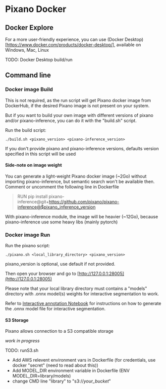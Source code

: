 # Pixano Docker

## Docker Explore

For a more user-friendly experience, you can use (Docker Desktop)[https://www.docker.com/products/docker-desktop/], available on Windows, Mac, Linux

TODO: Docker Desktop build/run

## Command line

### Docker image Build

This is not required, as the run script will get Pixano docker image from DockerHub, if the desired Pixano image is not present on your system.

But if you want to build your own image with different versions of pixano and/or pixano-inference, you can do it with the "build.sh" script.

Run the build script:
```
./build.sh <pixano_version> <pixano-inference_version>
```

If you don't provide pixano and pixano-inference versions, defaults version specified in this script will be used

#### Side-note on image weight

You can generate a light-weight Pixano docker image (~2Go) without importing pixano-inference, but semantic search won't be available then.
Comment or uncomment the following line in Dockerfile

> RUN pip install pixano-inference@git+https://github.com/pixano/pixano-inference@$pixano_inference_version

With pixano-inference module, the image will be heavier (~12Go), because pixano-inference use some heavy libs (mainly pytorch)

### Docker image Run

Run the pixano script:
```
./pixano.sh <local_library_directory> <pixano_version>
```
pixano_version is optional, use default if not provided.

Then open your browser and go to [http://127.0.0.1:28005](http://127.0.0.1:28005)

Please note that your local library directory must contains a "models" directory with .onnx model(s) weights for interactive segmentation to work.

Refer to [Interactive annotation Notebook](https://github.com/pixano/pixano/blob/develop/notebooks/models/interactive_annotation.ipynb) for instructions on how to generate the .onnx model file for interactive segmentation.

#### S3 Storage

Pixano allows connection to a S3 compatible storage

*work in progress*

 TODO: runS3.sh

- Add AWS relevent environment vars in Dockerfile (for credentials, use docker "secret" (need to read about this))
- Add MODEL_DIR environment variable in Dockerfile (ENV MODEL_DIR=library/models)
- change CMD line "library" to "s3://*your_bucket*"
